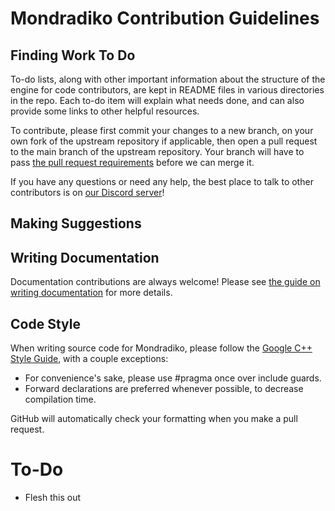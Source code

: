 # Mondradiko Contribution Guidelines

## Finding Work To Do

To-do lists, along with other important information about the structure of the
engine for code contributors, are kept in README files in various directories
in the repo. Each to-do item will explain what needs done, and can also provide
some links to other helpful resources.

To contribute, please first commit your changes to a new branch, on your own
fork of the upstream repository if applicable, then open a pull request to the
main branch of the upstream repository. Your branch will have to pass
[the pull request requirements](/.github/pull_request_template.md) before we can
merge it.

If you have any questions or need any help, the best place to talk to other
contributors is on [our Discord server](https://discord.gg/NENngxc)!

## Making Suggestions

## Writing Documentation

Documentation contributions are always welcome! Please see
[the guide on writing documentation](/docs/Writing_Documentation.md) for more
details.

## Code Style

When writing source code for Mondradiko, please follow the
[Google C++ Style Guide](https://google.github.io/styleguide/cppguide.html),
with a couple exceptions:

- For convenience's sake, please use #pragma once over include guards.
- Forward declarations are preferred whenever possible, to decrease compilation time.

GitHub will automatically check your formatting when you make a pull request.

# To-Do

- Flesh this out
